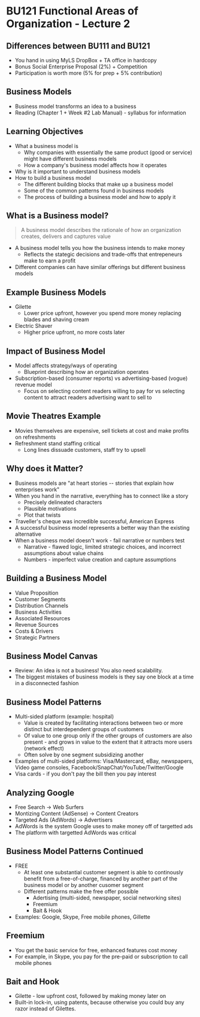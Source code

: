 # BU121 Functional Areas of Organization - Lecture 2

## Differences between BU111 and BU121
* You hand in using MyLS DropBox + TA office in hardcopy
* Bonus Social Enterprise Proposal (2%) + Competition
* Participation is worth more (5% for prep + 5% contribution)

## Business Models
* Business model transforms an idea to a business
* Reading (Chapter 1 + Week #2 Lab Manual) - syllabus for information

## Learning Objectives
* What a business model is
	* Why companies with essentially the same product (good or service) might have different business models
	* How a company's business model affects how it operates
* Why is it important to understand business models
* How to build a business model
	* The different building blocks that make up a business model
	* Some of the common patterns found in business models
	* The process of building a business model and how to apply it
	
## What is a Business model?
> A business model describes the rationale of how an organization creates, delivers and captures value
* A business model tells you how the business intends to make money
	* Reflects the stategic decisions and trade-offs that entrepeneurs make to earn a profit
* Different companies can have similar offerings but different business models

## Example Business Models
* Gilette
	* Lower price upfront, however you spend more money replacing blades and shaving cream
* Electric Shaver
	* Higher price upfront, no more costs later
	
## Impact of Business Model
* Model affects strategy/ways of operating
	* Blueprint describing how an organization operates
* Subscription-based (consumer reports) vs advertising-based (vogue) revenue model
	* Focus on selecting content readers willing to pay for vs selecting content to attract readers advertising want to sell to

## Movie Theatres Example
* Movies themselves are expensive, sell tickets at cost and make profits on refreshments
* Refreshment stand staffing critical
	* Long lines dissuade customers, staff try to upsell
	
## Why does it Matter?
* Business models are "at heart stories -- stories that explain how enterprises work"
* When you hand in the narrative, everything has to connect like a story
	* Precisely delineated characters
	* Plausible motivations
	* Plot that twists
* Traveller's cheque was incredible successful, American Express
* A successful business model represents a better way than the existing alternative
* When a business model doesn't work - fail narrative or numbers test
	* Narrative - flawed logic, limited strategic choices, and incorrect assumptions about value chains
	* Numbers - imperfect value creation and capture assumptions
	
## Building a Business Model
* Value Proposition
* Customer Segments
* Distribution Channels
* Business Activities
* Associated Resources
* Revenue Sources
* Costs & Drivers
* Strategic Partners

## Business Model Canvas
* Review: An idea is not a business! You also need scalability.
* The biggest mistakes of business models is they say one block at a time in a disconnected fashion

## Business Model Patterns
* Multi-sided platform (example: hospital)
	* Value is created by facilitating interactions between two or more distinct but interdependent groups of customers
	* Of value to one group only if the other groups of customers are also present - and grows in value to the extent that it attracts more users (network effect)
	* Often solve by one segment subsidizing another
* Examples of multi-sided platforms: Visa/Mastercard, eBay, newspapers, Video game consoles, Facebook/SnapChat/YouTube/Twitter/Google
* Visa cards - if you don't pay the bill then you pay interest

## Analyzing Google
* Free Search -> Web Surfers
* Montizing Content (AdSense) -> Content Creators
* Targeted Ads (AdWords) -> Advertisers
* AdWords is the system Google uses to make money off of targetted ads
* The platform with targetted AdWords was critical

## Business Model Patterns Continued
* FREE
	* At least one substantial customer segment is able to continously benefit from a free-of-charge, financed by another part of the business model or by another cusomer segment
	* Different patterns make the free offer possible
		* Adertising (multi-sided, newspaper, social networking sites)
		* Freemium
		* Bait & Hook
* Examples: Google, Skype, Free mobile phones, Gillette

## Freemium
* You get the basic service for free, enhanced features cost money
* For example, in Skype, you pay for the pre-paid or subscription to call mobile phones

## Bait and Hook
* Gilette - low upfront cost, followed by making money later on
* Built-in lock-in, using patents, because otherwise you could buy any razor instead of Gilettes.